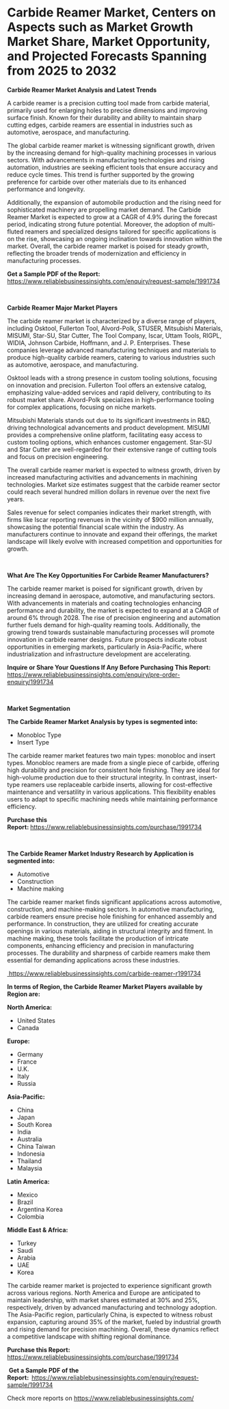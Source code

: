 <p><h1>Carbide Reamer Market, Centers on Aspects such as Market Growth Market Share, Market Opportunity, and Projected Forecasts Spanning from 2025 to 2032</h1></p><p><strong>Carbide Reamer Market Analysis and Latest Trends</strong></p>
<p><p>A carbide reamer is a precision cutting tool made from carbide material, primarily used for enlarging holes to precise dimensions and improving surface finish. Known for their durability and ability to maintain sharp cutting edges, carbide reamers are essential in industries such as automotive, aerospace, and manufacturing.</p><p>The global carbide reamer market is witnessing significant growth, driven by the increasing demand for high-quality machining processes in various sectors. With advancements in manufacturing technologies and rising automation, industries are seeking efficient tools that ensure accuracy and reduce cycle times. This trend is further supported by the growing preference for carbide over other materials due to its enhanced performance and longevity.</p><p>Additionally, the expansion of automobile production and the rising need for sophisticated machinery are propelling market demand. The Carbide Reamer Market is expected to grow at a CAGR of 4.9% during the forecast period, indicating strong future potential. Moreover, the adoption of multi-fluted reamers and specialized designs tailored for specific applications is on the rise, showcasing an ongoing inclination towards innovation within the market. Overall, the carbide reamer market is poised for steady growth, reflecting the broader trends of modernization and efficiency in manufacturing processes.</p></p>
<p><strong>Get a Sample PDF of the Report:&nbsp;</strong> <a href="https://www.reliablebusinessinsights.com/enquiry/request-sample/1991734?utm_campaign=3350&utm_medium=2&utm_source=Github&utm_content=ia&utm_term=31032025&utm_id=carbide-reamer">https://www.reliablebusinessinsights.com/enquiry/request-sample/1991734</a></p>
<p>&nbsp;</p>
<p><strong>Carbide Reamer Major Market Players</strong></p>
<p><p>The carbide reamer market is characterized by a diverse range of players, including Osktool, Fullerton Tool, Alvord-Polk, STUSER, Mitsubishi Materials, MISUMI, Star-SU, Star Cutter, The Tool Company, Iscar, Uttam Tools, RIGPL, WIDIA, Johnson Carbide, Hoffmann, and J. P. Enterprises. These companies leverage advanced manufacturing techniques and materials to produce high-quality carbide reamers, catering to various industries such as automotive, aerospace, and manufacturing.</p><p>Osktool leads with a strong presence in custom tooling solutions, focusing on innovation and precision. Fullerton Tool offers an extensive catalog, emphasizing value-added services and rapid delivery, contributing to its robust market share. Alvord-Polk specializes in high-performance tooling for complex applications, focusing on niche markets.</p><p>Mitsubishi Materials stands out due to its significant investments in R&D, driving technological advancements and product development. MISUMI provides a comprehensive online platform, facilitating easy access to custom tooling options, which enhances customer engagement. Star-SU and Star Cutter are well-regarded for their extensive range of cutting tools and focus on precision engineering.</p><p>The overall carbide reamer market is expected to witness growth, driven by increased manufacturing activities and advancements in machining technologies. Market size estimates suggest that the carbide reamer sector could reach several hundred million dollars in revenue over the next five years.</p><p>Sales revenue for select companies indicates their market strength, with firms like Iscar reporting revenues in the vicinity of $900 million annually, showcasing the potential financial scale within the industry. As manufacturers continue to innovate and expand their offerings, the market landscape will likely evolve with increased competition and opportunities for growth.</p></p>
<p>&nbsp;</p>
<p><strong>What Are The Key Opportunities For Carbide Reamer Manufacturers?</strong></p>
<p><p>The carbide reamer market is poised for significant growth, driven by increasing demand in aerospace, automotive, and manufacturing sectors. With advancements in materials and coating technologies enhancing performance and durability, the market is expected to expand at a CAGR of around 6% through 2028. The rise of precision engineering and automation further fuels demand for high-quality reaming tools. Additionally, the growing trend towards sustainable manufacturing processes will promote innovation in carbide reamer designs. Future prospects indicate robust opportunities in emerging markets, particularly in Asia-Pacific, where industrialization and infrastructure development are accelerating.</p></p>
<p><strong>Inquire or Share Your Questions If Any Before Purchasing This Report:</strong> <a href="https://www.reliablebusinessinsights.com/enquiry/pre-order-enquiry/1991734?utm_campaign=3350&utm_medium=2&utm_source=Github&utm_content=ia&utm_term=31032025&utm_id=carbide-reamer">https://www.reliablebusinessinsights.com/enquiry/pre-order-enquiry/1991734</a></p>
<p>&nbsp;</p>
<p><strong>Market Segmentation</strong></p>
<p><strong>The Carbide Reamer Market Analysis by types is segmented into:</strong></p>
<p><ul><li>Monobloc Type</li><li>Insert Type</li></ul></p>
<p><p>The carbide reamer market features two main types: monobloc and insert types. Monobloc reamers are made from a single piece of carbide, offering high durability and precision for consistent hole finishing. They are ideal for high-volume production due to their structural integrity. In contrast, insert-type reamers use replaceable carbide inserts, allowing for cost-effective maintenance and versatility in various applications. This flexibility enables users to adapt to specific machining needs while maintaining performance efficiency.</p></p>
<p><strong>Purchase this Report:&nbsp;</strong><a href="https://www.reliablebusinessinsights.com/purchase/1991734?utm_campaign=3350&utm_medium=2&utm_source=Github&utm_content=ia&utm_term=31032025&utm_id=carbide-reamer">https://www.reliablebusinessinsights.com/purchase/1991734</a></p>
<p>&nbsp;</p>
<p><strong>The Carbide Reamer Market Industry Research by Application is segmented into:</strong></p>
<p><ul><li>Automotive</li><li>Construction</li><li>Machine making</li></ul></p>
<p><p>The carbide reamer market finds significant applications across automotive, construction, and machine-making sectors. In automotive manufacturing, carbide reamers ensure precise hole finishing for enhanced assembly and performance. In construction, they are utilized for creating accurate openings in various materials, aiding in structural integrity and fitment. In machine making, these tools facilitate the production of intricate components, enhancing efficiency and precision in manufacturing processes. The durability and sharpness of carbide reamers make them essential for demanding applications across these industries.</p></p>
<p><a href="https://www.reliablebusinessinsights.com/carbide-reamer-r1991734?utm_campaign=3350&utm_medium=2&utm_source=Github&utm_content=ia&utm_term=31032025&utm_id=carbide-reamer">&nbsp;https://www.reliablebusinessinsights.com/carbide-reamer-r1991734</a></p>
<p><strong>In terms of Region, the Carbide Reamer Market Players available by Region are:</strong></p>
<p>
    <p> <strong> North America: </strong>
        <ul>
            <li>United States</li>
            <li>Canada</li>
        </ul>
        </p> 
    <p> <strong> Europe: </strong>
        <ul>
            <li>Germany</li>
            <li>France</li>
            <li>U.K.</li>
            <li>Italy</li>
            <li>Russia</li>
        </ul>
        </p> 
    <p> <strong> Asia-Pacific: </strong>
        <ul>
            <li>China</li>
            <li>Japan</li>
            <li>South Korea</li>
            <li>India</li>
            <li>Australia</li>
            <li>China Taiwan</li>
            <li>Indonesia</li>
            <li>Thailand</li>
            <li>Malaysia</li>
        </ul>
        </p> 
    <p> <strong> Latin America: </strong>
        <ul>
            <li>Mexico</li>
            <li>Brazil</li>
            <li>Argentina Korea</li>
            <li>Colombia</li>
        </ul>
        </p> 
    <p> <strong> Middle East & Africa: </strong>
        <ul>
            <li>Turkey</li>
            <li>Saudi</li>
            <li>Arabia</li>
            <li>UAE</li>
            <li>Korea</li>
        </ul>
    </p>
    </p>
<p><p>The carbide reamer market is projected to experience significant growth across various regions. North America and Europe are anticipated to maintain leadership, with market shares estimated at 30% and 25%, respectively, driven by advanced manufacturing and technology adoption. The Asia-Pacific region, particularly China, is expected to witness robust expansion, capturing around 35% of the market, fueled by industrial growth and rising demand for precision machining. Overall, these dynamics reflect a competitive landscape with shifting regional dominance.</p></p>
<p><strong>Purchase this Report: </strong><a href="https://www.reliablebusinessinsights.com/purchase/1991734?utm_campaign=3350&utm_medium=2&utm_source=Github&utm_content=ia&utm_term=31032025&utm_id=carbide-reamer">https://www.reliablebusinessinsights.com/purchase/1991734</a></p>
<p>&nbsp;<strong>Get a Sample PDF of the Report:&nbsp;&nbsp;</strong><a href="https://www.reliablebusinessinsights.com/enquiry/request-sample/1991734?utm_campaign=3350&utm_medium=2&utm_source=Github&utm_content=ia&utm_term=31032025&utm_id=carbide-reamer">https://www.reliablebusinessinsights.com/enquiry/request-sample/1991734</a></p>
<p><strong></strong></p>
<p>Check more reports on <a href="https://www.reliablebusinessinsights.com/?utm_campaign=3350&utm_medium=2&utm_source=Github&utm_content=ia&utm_term=31032025&utm_id=carbide-reamer">https://www.reliablebusinessinsights.com/</a></p>